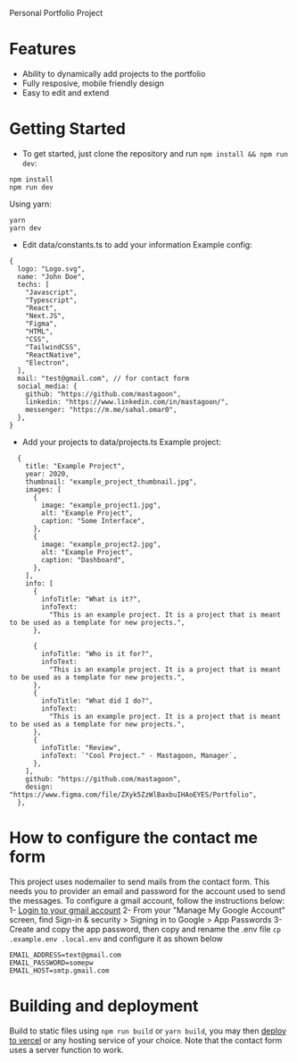 Personal Portfolio Project

# Features
- Ability to dynamically add projects	to the portfolio
- Fully resposive, mobile friendly design
- Easy to edit and extend

# Getting Started
- To get started, just clone the repository and run `npm install && npm run dev`:
```
npm install
npm run dev
```
Using yarn:
```
yarn
yarn dev
```

- Edit data/constants.ts to add your information
Example config:
```
{
  logo: "Logo.svg",
  name: "John Doe",
  techs: [
    "Javascript",
    "Typescript",
    "React",
    "Next.JS",
    "Figma",
    "HTML",
    "CSS",
    "TailwindCSS",
    "ReactNative",
    "Electron",
  ],
  mail: "test@gmail.com", // for contact form
  social_media: {
    github: "https://github.com/mastagoon",
    linkedin: "https://www.linkedin.com/in/mastagoon/",
    messenger: "https://m.me/sahal.omar0",
  },
}
```

- Add your projects to data/projects.ts
Example project:
```
  {
    title: "Example Project",
    year: 2020,
    thumbnail: "example_project_thumbnail.jpg",
    images: [
      {
        image: "example_project1.jpg",
        alt: "Example Project",
        caption: "Some Interface",
      },
      {
        image: "example_project2.jpg",
        alt: "Example Project",
        caption: "Dashboard",
      },
    ],
    info: [
      {
        infoTitle: "What is it?",
        infoText:
          "This is an example project. It is a project that is meant to be used as a template for new projects.",
      },

      {
        infoTitle: "Who is it for?",
        infoText:
          "This is an example project. It is a project that is meant to be used as a template for new projects.",
      },
      {
        infoTitle: "What did I do?",
        infoText:
          "This is an example project. It is a project that is meant to be used as a template for new projects.",
      },
      {
        infoTitle: "Review",
        infoText: `"Cool Project." - Mastagoon, Manager`,
      },
    ],
    github: "https://github.com/mastagoon",
    design: "https://www.figma.com/file/ZXyk5ZzWlBaxbuIHAoEYES/Portfolio",
  },
```

# How to configure the contact me form
This project uses nodemailer to send mails from the contact form. 
This needs you to provider an email and password for the account used to send the messages.
To configure a gmail account, follow the instructions below:
1- [Login to your gmail account](https://gmail.com)
2- From your "Manage My Google Account" screen, find Sign-in & security > Signing in to Google > App Passwords
3- Create and copy the app password, then copy and rename the .env file `cp .example.env .local.env` and configure it as shown below
```
EMAIL_ADDRESS=text@gmail.com
EMAIL_PASSWORD=somepw
EMAIL_HOST=smtp.gmail.com
```

# Building and deployment
Build to static files using `npm run build` or `yarn build`, you may then [deploy to vercel](https://nextjs.org/docs/deployment) or any hosting service of your choice. Note that the contact form uses a server function to work.
